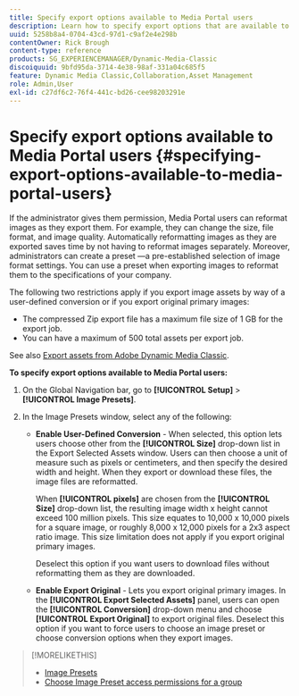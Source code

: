 ```yaml
---
title: Specify export options available to Media Portal users
description: Learn how to specify export options that are available to Media Portal users in Adobe Dynamic Media Classic.
uuid: 5258b8a4-0704-43cd-97d1-c9af2e4e298b
contentOwner: Rick Brough
content-type: reference
products: SG_EXPERIENCEMANAGER/Dynamic-Media-Classic
discoiquuid: 9bfd95da-3714-4e38-98af-331a04c685f5
feature: Dynamic Media Classic,Collaboration,Asset Management
role: Admin,User
exl-id: c27df6c2-76f4-441c-bd26-cee98203291e
---
```

# Specify export options available to Media Portal users {#specifying-export-options-available-to-media-portal-users}

If the administrator gives them permission, Media Portal users can reformat images as they export them. For example, they can change the size, file format, and image quality. Automatically reformatting images as they are exported saves time by not having to reformat images separately. Moreover, administrators can create a preset —a pre-established selection of image format settings. You can use a preset when exporting images to reformat them to the specifications of your company.

The following two restrictions apply if you export image assets by way of a user-defined conversion or if you export original primary images:

* The compressed Zip export file has a maximum file size of 1 GB for the export job.
* You can have a maximum of 500 total assets per export job.

See also [Export assets from Adobe Dynamic Media Classic](exporting-assets-from-dmc.md#exporting-assets-from_dmc).

**To specify export options available to Media Portal users:**

1. On the Global Navigation bar, go to **[!UICONTROL Setup]** > **[!UICONTROL Image Presets]**.
1. In the Image Presets window, select any of the following:

   * **Enable User-Defined Conversion** - When selected, this option lets users choose other from the **[!UICONTROL Size]** drop-down list in the Export Selected Assets window. Users can then choose a unit of measure such as pixels or centimeters, and then specify the desired width and height. When they export or download these files, the image files are reformatted.

     When **[!UICONTROL pixels]** are chosen from the **[!UICONTROL Size]** drop-down list, the resulting image width x height cannot exceed 100 million pixels. This size equates to 10,000 x 10,000 pixels for a square image, or roughly 8,000 x 12,000 pixels for a 2x3 aspect ratio image. This size limitation does not apply if you export original primary images.

     Deselect this option if you want users to download files without reformatting them as they are downloaded.

   * **Enable Export Original** - Lets you export original primary images. In the **[!UICONTROL Export Selected Assets]** panel, users can open the **[!UICONTROL Conversion]** drop-down menu and choose **[!UICONTROL Export Original]** to export original files. Deselect this option if you want to force users to choose an image preset or choose conversion options when they export images.

>[!MORELIKETHIS]
>
>* [Image Presets](application-setup.md#image_presets)
>* [Choose Image Preset access permissions for a group](creating-media-portal-groups.md#choosing_image_preset_access_permissions_for_a_group)
